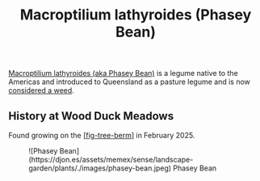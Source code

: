 ﻿---
tags:
- wood-duck-meadows
- plant
- weed
- introduced
title: Macroptilium lathyroides (Phasey Bean)
type: plants
---
[Macroptilium lathyroides (aka Phasey Bean)](https://en.wikipedia.org/wiki/Macroptilium_lathyroides) is a legume native to the Americas and introduced to Queensland as a pasture legume and is now [considered a weed](https://en.wikipedia.org/wiki/Macroptilium_lathyroides).

## History at Wood Duck Meadows

Found growing on the [[fig-tree-berm]] in February 2025.

<figure markdown>
![Phasey Bean](https://djon.es/assets/memex/sense/landscape-garden/plants/./images/phasey-bean.jpeg)
<caption>Phasey Bean</caption>
</figure>


[//begin]: # "Autogenerated link references for markdown compatibility"
[fig-tree-berm]: ../fig-tree-berm "Fig tree berm"
[//end]: # "Autogenerated link references"